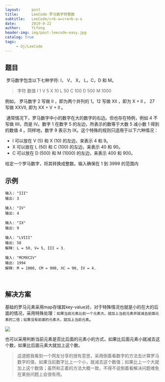 ```yaml
---
layout:     post
title:      LeeCode-罗马数字转整数
subtitle:   LeeCode/c+b-a=c+a+b-a-a
date:       2019-9-22
author:     Yifeng
header-img: img/post-leecode-easy.jpg
catalog: true
tags:
     - Oj/LeeCode
---
```




## 题目

​    罗马数字包含以下七种字符: I， V， X， L，C，D 和 M。

> 字符          数值
> I             1
> V             5
> X             10
> L             50
> C             100
> D             500
> M             1000

  例如， 罗马数字 2 写做 II ，即为两个并列的 1。12 写做 XII ，即为 X + II 。 27 写做  XXVII, 即为 XX + V + II 。

​     通常情况下，罗马数字中小的数字在大的数字的右边。但也存在特例，例如 4 不写做 IIII，而是 IV。数字 1 在数字 5 的左边，所表示的数等于大数 5 减小数 1 得到的数值 4 。同样地，数字 9 表示为 IX。这个特殊的规则只适用于以下六种情况：

- I 可以放在 V (5) 和 X (10) 的左边，来表示 4 和 9。
- X 可以放在 L (50) 和 C (100) 的左边，来表示 40 和 90。 
- C 可以放在 D (500) 和 M (1000) 的左边，来表示 400 和 900。

给定一个罗马数字，将其转换成整数。输入确保在 1 到 3999 的范围内

## 示例

```
输入: "III"
输出: 3

输入: "IV"
输出: 4

输入: "IX"
输出: 9

输入: "LVIII"
输出: 58
解释: L = 50, V= 5, III = 3.

输入: "MCMXCIV"
输出: 1994
解释: M = 1000, CM = 900, XC = 90, IV = 4.
```

​    

## 解决方案

​     基础的罗马元素采用map存储其key-value对，对于特殊情况也就是小的在大的后面的情况，采用特殊处理：`如果当前元素比前一个元素大，就加上当前元素并就减去前面元素的二倍；如果没有前面的元素大，就加上当前元素`。

![](https://i.loli.net/2019/09/22/Vg2UxmpPseRISCy.png)

​    也可以采用判断当前元素是否比后面的元素小的方式，如果比后面元素小就减去这个数，如果比后面元素大就加上这个数。



> 这道题我看到一个网友分享的很有意思，采用倒着看数字的方法去计算罗马数字的值，如果当前数字比上一个小，就减去这个数值；如果比上一个大就加上这个数值；虽然和正着的方法大概一致，不得不说倒着看解决问题难免在某些问题上会很有用。